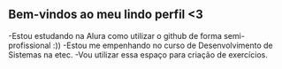 ## Bem-vindos ao meu lindo perfil <3

-Estou estudando na Alura como utilizar o github de forma semi-profissional :))
-Estou me empenhando no curso de Desenvolvimento de Sistemas na etec.
-Vou utilizar essa espaço para criação de exercícios.
<!--
**HugoPena33/HugoPena33** is a ✨ _special_ ✨ repository because its `README.md` (this file) appears on your GitHub profile.

Here are some ideas to get you started:

- 🔭 I’m currently working on ...
- 🌱 I’m currently learning ...
- 👯 I’m looking to collaborate on ...
- 🤔 I’m looking for help with ...
- 💬 Ask me about ...
- 📫 How to reach me: ...
- 😄 Pronouns: ...
- ⚡ Fun fact: ...
-->
